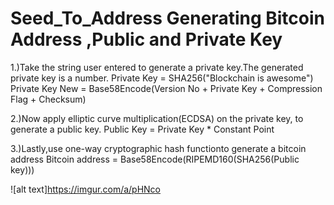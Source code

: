 # Seed_To_Address Generating Bitcoin Address ,Public and  Private Key


1.)Take the string user entered to generate a private key.The generated private key is a number.
Private Key = SHA256("Blockchain is awesome")
Private Key New  = Base58Encode(Version No + Private Key + Compression Flag + Checksum)

2.)Now apply elliptic curve multiplication(ECDSA) on the private key,  to generate a public key.
Public Key = Private Key * Constant Point

3.)Lastly,use one-way cryptographic hash functionto generate a bitcoin address
Bitcoin address  = Base58Encode(RIPEMD160(SHA256(Public key)))


![alt text]https://imgur.com/a/pHNco


